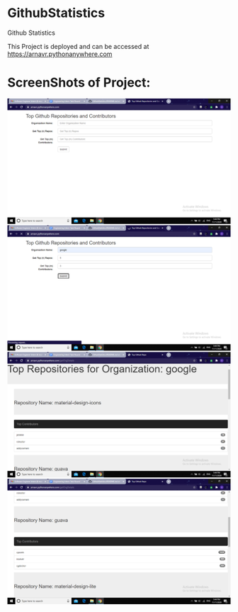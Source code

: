# GithubStatistics
Github Statistics

This Project is deployed and can be accessed at https://arnavr.pythonanywhere.com

# ScreenShots of Project:
![ScreenShot1](https://github.com/ArnavRupde/GithubStatistics/blob/main/Screenshot%20(182).png)
![ScreenShot2](https://github.com/ArnavRupde/GithubStatistics/blob/main/Screenshot%20(183).png)
![ScreenShot3](https://github.com/ArnavRupde/GithubStatistics/blob/main/Screenshot%20(184).png)
![ScreenShot4](https://github.com/ArnavRupde/GithubStatistics/blob/main/Screenshot%20(185).png)
